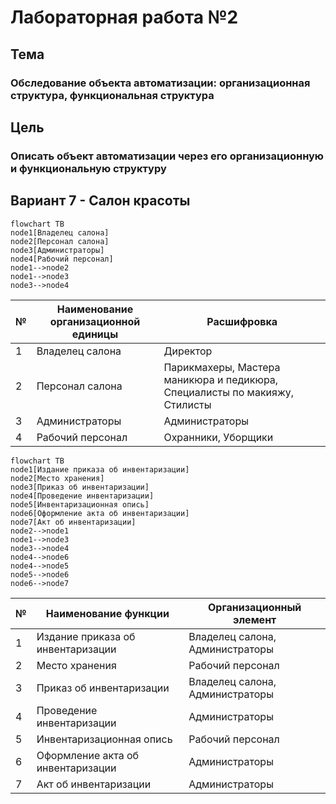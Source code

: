 # Лабораторная работа №2 #

## Тема ##

### Обследование объекта автоматизации: организационная структура, функциональная структура ###

## Цель ##

### Описать объект автоматизации через его организационную и функциональную структуру ###

## Вариант 7 - Салон красоты ##

```mermaid
flowchart TB
node1[Владелец салона]
node2[Персонал салона]
node3[Администраторы]
node4[Рабочий персонал]
node1-->node2
node1-->node3
node3-->node4
```

|№|Наименование организационной единицы|Расшифровка|
|---|---|---|
|1|Владелец салона|Директор|
|2|Персонал салона|Парикмахеры, Мастера маникюра и педикюра, Специалисты по макияжу, Стилисты|
|3|Администраторы|Администраторы|
|4|Рабочий персонал|Охранники, Уборщики|

```mermaid
flowchart TB
node1[Издание приказа об инвентаризации]
node2[Место хранения]
node3[Приказ об инвентаризации]
node4[Проведение инвентаризации]
node5[Инвентаризационная опись]
node6[Оформление акта об инвентаризации]
node7[Акт об инвентаризации]
node2-->node1
node1-->node3
node3-->node4
node4-->node6
node4-->node5
node5-->node6
node6-->node7
```

|№|Наименование функции|Организационный элемент|
|---|---|---|
|1|Издание приказа об инвентаризации|Владелец салона, Администраторы|
|2|Место хранения|Рабочий персонал|
|3|Приказ об инвентаризации|Владелец салона, Администраторы|
|4|Проведение инвентаризации|Администраторы|
|5|Инвентаризационная опись|Рабочий персонал|
|6|Оформление акта об инвентаризации|Администраторы|
|7|Акт об инвентаризации|Администраторы|

